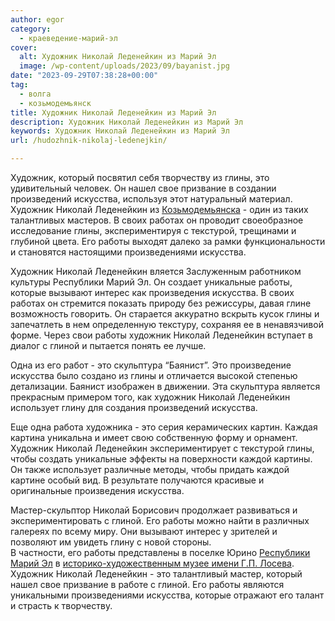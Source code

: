 ```yaml
---
author: egor
category:
  - краеведение-марий-эл
cover:
  alt: Художник Николай Леденейкин из Марий Эл
  image: /wp-content/uploads/2023/09/bayanist.jpg
date: "2023-09-29T07:38:28+00:00"
tag:
  - волга
  - козьмодемьянск
title: Художник Николай Леденейкин из Марий Эл
description: Художник Николай Леденейкин из Марий Эл
keywords: Художник Николай Леденейкин из Марий Эл
url: /hudozhnik-nikolaj-ledenejkin/

---
```

Художник, который посвятил себя творчеству из глины, это удивительный человек. Он нашел свое призвание в создании произведений искусства, используя этот натуральный материал. Художник Николай Леденейкин из [Козьмодемьянска](/kozmodemyansk/) \- один из таких талантливых мастеров. В своих работах он проводит своеобразное исследование глины, экспериментируя с текстурой, трещинами и глубиной цвета. Его работы выходят далеко за рамки функциональности и становятся настоящими произведениями искусства.


Художник Николай Леденейкин вляется Заслуженным работником культуры Республики Марий Эл. Он создает уникальные работы, которые вызывают интерес как произведения искусства. В своих работах он стремится показать природу без режиссуры, давая глине возможность говорить. Он старается аккуратно вскрыть кусок глины и запечатлеть в нем определенную текстуру, сохраняя ее в ненавязчивой форме. Через свои работы художник Николай Леденейкин вступает в диалог с глиной и пытается понять ее лучше.

Одна из его работ \- это скульптура “Баянист”. Это произведение искусства было создано из глины и отличается высокой степенью детализации. Баянист изображен в движении. Эта скульптура является прекрасным примером того, как художник Николай Леденейкин использует глину для создания произведений искусства.


Еще одна работа художника \- это серия керамических картин. Каждая картина уникальна и имеет свою собственную форму и орнамент. Художник Николай Леденейкин экспериментирует с текстурой глины, чтобы создать уникальные эффекты на поверхности каждой картины. Он также использует различные методы, чтобы придать каждой картине особый вид. В результате получаются красивые и оригинальные произведения искусства.

Мастер-скульптор Николай Борисович продолжает развиваться и экспериментировать с глиной. Его работы можно найти в различных галереях по всему миру. Они вызывают интерес у зрителей и позволяют им увидеть глину с новой стороны.  
В частности, его работы представлены в поселке Юрино [Республики Марий Эл](/category/novosti-sobytiya-afisha-marij-el/museum/) в [историко-художественным музее имени Г.П. Лосева](https://www.culture.ru/institutes/56245/istoriko-khudozhestvennyi-muzei-im-g-p-loseva).  
Художник Николай Леденейкин \- это талантливый мастер, который нашел свое призвание в работе с глиной. Его работы являются уникальными произведениями искусства, которые отражают его талант и страсть к творчеству.

